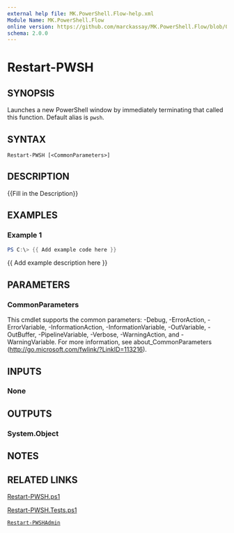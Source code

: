 ```yaml
---
external help file: MK.PowerShell.Flow-help.xml
Module Name: MK.PowerShell.Flow
online version: https://github.com/marckassay/MK.PowerShell.Flow/blob/0.0.2/docs/Restart-PWSH.md
schema: 2.0.0
---
```


# Restart-PWSH

## SYNOPSIS
Launches a new PowerShell window by immediately terminating that called this function. Default alias is `pwsh`.

## SYNTAX

```
Restart-PWSH [<CommonParameters>]
```

## DESCRIPTION
{{Fill in the Description}}

## EXAMPLES

### Example 1
```powershell
PS C:\> {{ Add example code here }}
```

{{ Add example description here }}

## PARAMETERS

### CommonParameters
This cmdlet supports the common parameters: -Debug, -ErrorAction, -ErrorVariable, -InformationAction, -InformationVariable, -OutVariable, -OutBuffer, -PipelineVariable, -Verbose, -WarningAction, and -WarningVariable. For more information, see about_CommonParameters (http://go.microsoft.com/fwlink/?LinkID=113216).

## INPUTS

### None

## OUTPUTS

### System.Object

## NOTES

## RELATED LINKS

[Restart-PWSH.ps1](https://github.com/marckassay/MK.PowerShell.Flow/blob/0.0.2/src/management/Restart-PWSH.ps1)

[Restart-PWSH.Tests.ps1](https://github.com/marckassay/MK.PowerShell.Flow/blob/0.0.2/test/management/Restart-PWSH.Tests.ps1)

[`Restart-PWSHAdmin`](https://github.com/marckassay/MK.PowerShell.Flow/blob/0.0.2/docs/Restart-PWSHAdmin.md)

